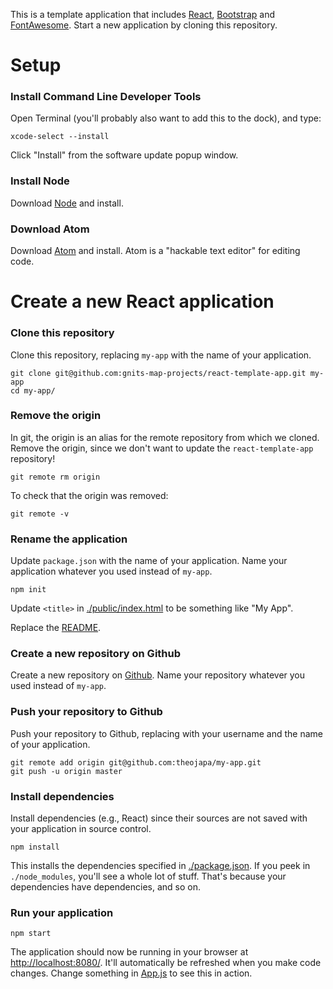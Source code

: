 This is a template application that includes [React](https://facebook.github.io/react/), [Bootstrap](http://getbootstrap.com) and [FontAwesome](http://fontawesome.io/icons/). Start a new application by cloning this repository.

# Setup

### Install Command Line Developer Tools

Open Terminal (you'll probably also want to add this to the dock), and type:

```
xcode-select --install
```

Click "Install" from the software update popup window.

### Install Node

Download [Node](https://nodejs.org/) and install.

### Download Atom

Download [Atom](https://atom.io/) and install. Atom is a "hackable text editor" for editing code.

# Create a new React application

### Clone this repository

Clone this repository, replacing `my-app` with the name of your application.

```
git clone git@github.com:gnits-map-projects/react-template-app.git my-app
cd my-app/
```

### Remove the origin

In git, the origin is an alias for the remote repository from which we cloned. Remove the origin, since we don't want to update the `react-template-app` repository!

```
git remote rm origin
```

To check that the origin was removed:

```
git remote -v
```

### Rename the application

Update `package.json` with the name of your application. Name your application whatever you used instead of `my-app`.

```
npm init
```

Update `<title>` in [./public/index.html](./public/index.html) to be something like "My App".

Replace the [README](./README.md).

### Create a new repository on Github

Create a new repository on [Github](https://github.com/new). Name your repository whatever you used instead of `my-app`.

### Push your repository to Github

Push your repository to Github, replacing with your username and the name of your application.

```
git remote add origin git@github.com:theojapa/my-app.git
git push -u origin master
```

### Install dependencies

Install dependencies (e.g., React) since their sources are not saved with your application in source control.

```
npm install
```

This installs the dependencies specified in [./package.json](./package.json). If you peek in `./node_modules`, you'll see a whole lot of stuff. That's because your dependencies have dependencies, and so on.

### Run your application

```
npm start
```

The application should now be running in your browser at [http://localhost:8080/](http://localhost:8080/). It'll automatically be refreshed when you make code changes. Change something in [App.js](./src/App.js) to see this in action.
